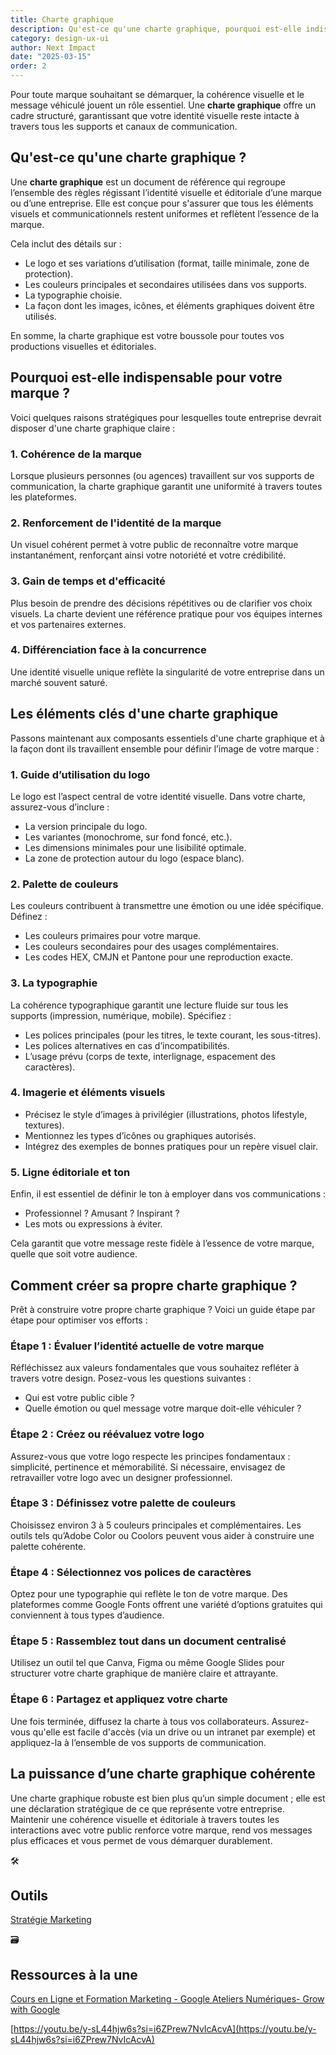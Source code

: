 ```yaml
---
title: Charte graphique
description: Qu'est-ce qu'une charte graphique, pourquoi est-elle indispensable, et comment la définir ? 
category: design-ux-ui
author: Next Impact
date: "2025-03-15"
order: 2
---
```


Pour toute marque souhaitant se démarquer, la cohérence visuelle et le message véhiculé jouent un rôle essentiel. Une **charte graphique** offre un cadre structuré, garantissant que votre identité visuelle reste intacte à travers tous les supports et canaux de communication.

## Qu'est-ce qu'une charte graphique ?

Une **charte graphique** est un document de référence qui regroupe l’ensemble des règles régissant l’identité visuelle et éditoriale d’une marque ou d’une entreprise. Elle est conçue pour s'assurer que tous les éléments visuels et communicationnels restent uniformes et reflètent l’essence de la marque.

Cela inclut des détails sur :

- Le logo et ses variations d’utilisation (format, taille minimale, zone de protection).
- Les couleurs principales et secondaires utilisées dans vos supports.
- La typographie choisie.
- La façon dont les images, icônes, et éléments graphiques doivent être utilisés.

En somme, la charte graphique est votre boussole pour toutes vos productions visuelles et éditoriales.

## Pourquoi est-elle indispensable pour votre marque ?

Voici quelques raisons stratégiques pour lesquelles toute entreprise devrait disposer d'une charte graphique claire :

### 1. **Cohérence de la marque**

Lorsque plusieurs personnes (ou agences) travaillent sur vos supports de communication, la charte graphique garantit une uniformité à travers toutes les plateformes.

### 2. **Renforcement de l'identité de la marque**

Un visuel cohérent permet à votre public de reconnaître votre marque instantanément, renforçant ainsi votre notoriété et votre crédibilité.

### 3. **Gain de temps et d'efficacité**

Plus besoin de prendre des décisions répétitives ou de clarifier vos choix visuels. La charte devient une référence pratique pour vos équipes internes et vos partenaires externes.

### 4. **Différenciation face à la concurrence**

Une identité visuelle unique reflète la singularité de votre entreprise dans un marché souvent saturé.

## Les éléments clés d'une charte graphique

Passons maintenant aux composants essentiels d'une charte graphique et à la façon dont ils travaillent ensemble pour définir l’image de votre marque :

### 1. **Guide d’utilisation du logo**

Le logo est l’aspect central de votre identité visuelle. Dans votre charte, assurez-vous d’inclure :

- La version principale du logo.
- Les variantes (monochrome, sur fond foncé, etc.).
- Les dimensions minimales pour une lisibilité optimale.
- La zone de protection autour du logo (espace blanc).

### 2. **Palette de couleurs**

Les couleurs contribuent à transmettre une émotion ou une idée spécifique. Définez :

- Les couleurs primaires pour votre marque.
- Les couleurs secondaires pour des usages complémentaires.
- Les codes HEX, CMJN et Pantone pour une reproduction exacte.

### 3. **La typographie**

La cohérence typographique garantit une lecture fluide sur tous les supports (impression, numérique, mobile). Spécifiez :

- Les polices principales (pour les titres, le texte courant, les sous-titres).
- Les polices alternatives en cas d’incompatibilités.
- L’usage prévu (corps de texte, interlignage, espacement des caractères).

### 4. **Imagerie et éléments visuels**

- Précisez le style d’images à privilégier (illustrations, photos lifestyle, textures).
- Mentionnez les types d’icônes ou graphiques autorisés.
- Intégrez des exemples de bonnes pratiques pour un repère visuel clair.

### 5. **Ligne éditoriale et ton**

Enfin, il est essentiel de définir le ton à employer dans vos communications :

- Professionnel ? Amusant ? Inspirant ?
- Les mots ou expressions à éviter.

Cela garantit que votre message reste fidèle à l’essence de votre marque, quelle que soit votre audience.

## Comment créer sa propre charte graphique ?

Prêt à construire votre propre charte graphique ? Voici un guide étape par étape pour optimiser vos efforts :

### Étape 1 : Évaluer l’identité actuelle de votre marque

Réfléchissez aux valeurs fondamentales que vous souhaitez refléter à travers votre design. Posez-vous les questions suivantes :

- Qui est votre public cible ?
- Quelle émotion ou quel message votre marque doit-elle véhiculer ?

### Étape 2 : Créez ou réévaluez votre logo

Assurez-vous que votre logo respecte les principes fondamentaux : simplicité, pertinence et mémorabilité. Si nécessaire, envisagez de retravailler votre logo avec un designer professionnel.

### Étape 3 : Définissez votre palette de couleurs

Choisissez environ 3 à 5 couleurs principales et complémentaires. Les outils tels qu’Adobe Color ou Coolors peuvent vous aider à construire une palette cohérente.

### Étape 4 : Sélectionnez vos polices de caractères

Optez pour une typographie qui reflète le ton de votre marque. Des plateformes comme Google Fonts offrent une variété d’options gratuites qui conviennent à tous types d’audience.

### Étape 5 : Rassemblez tout dans un document centralisé

Utilisez un outil tel que Canva, Figma ou même Google Slides pour structurer votre charte graphique de manière claire et attrayante.

### Étape 6 : Partagez et appliquez votre charte

Une fois terminée, diffusez la charte à tous vos collaborateurs. Assurez-vous qu'elle est facile d'accès (via un drive ou un intranet par exemple) et appliquez-la à l’ensemble de vos supports de communication.

## La puissance d’une charte graphique cohérente

Une charte graphique robuste est bien plus qu’un simple document ; elle est une déclaration stratégique de ce que représente votre entreprise. Maintenir une cohérence visuelle et éditoriale à travers toutes les interactions avec votre public renforce votre marque, rend vos messages plus efficaces et vous permet de vous démarquer durablement.

<aside>
🛠️

## Outils

[Stratégie Marketing](https://www.notion.so/Strat-gie-Marketing-17b3c8ef34fa8092ba67c23109cf8085?pvs=21) 

</aside>

<aside>
🗃️

## Ressources à la une

[Cours en Ligne et Formation Marketing - Google Ateliers Numériques- Grow with Google](https://grow.google/intl/fr_fr/courses-and-tools/?category=career&topic=digital-marketing)

[https://youtu.be/y-sL44hjw6s?si=i6ZPrew7NvIcAcvA](https://youtu.be/y-sL44hjw6s?si=i6ZPrew7NvIcAcvA)

</aside>